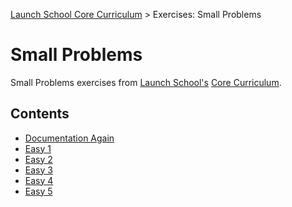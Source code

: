 [Launch School Core Curriculum][readme] >
Exercises: Small Problems

# Small Problems

Small Problems exercises from [Launch School's][launch-school] [Core Curriculum][core-curriculum].

## Contents

- [Documentation Again][documentation-again]
- [Easy 1][easy-1]
- [Easy 2][easy-2]
- [Easy 3][easy-3]
- [Easy 4][easy-4]
- [Easy 5][easy-5]

<!-- internal links -->

[documentation-again]: documentation-again.md
[easy-1]: easy-1.md
[easy-2]: easy-2.md
[easy-3]: easy-3.md
[easy-4]: easy-4.md
[easy-5]: easy-5.md
[readme]: /README.md

<!-- external links -->

[core-curriculum]: https://launchschool.com/courses
[launch-school]: https://launchschool.com
